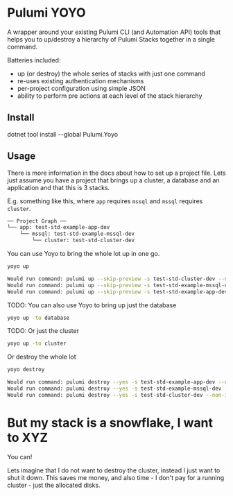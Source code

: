 ﻿# Pulumi YOYO

A wrapper around your existing Pulumi CLI (and Automation API) tools that helps you to up/destroy a hierarchy of
Pulumi Stacks together in a single command.

Batteries included:
- up (or destroy) the whole series of stacks with just one command
- re-uses existing authentication mechanisms
- per-project configuration using simple JSON
- ability to perform pre actions at each level of the stack hierarchy 

## Install

dotnet tool install --global Pulumi.Yoyo

## Usage

There is more information in the docs about how to set up a project file.  Lets just assume you have a project that brings 
up a cluster, a database and an application and that this is 3 stacks. 

E.g. something like this, where ``app`` requires ``mssql`` and ``mssql`` requires ``cluster``. 
```markdown
── Project Graph ──
└── app: test-std-example-app-dev
    └── mssql: test-std-example-mssql-dev
        └── cluster: test-std-cluster-dev
```

You can use Yoyo to bring the whole lot up in one go.

```bash
yoyo up

Would run command: pulumi up --skip-preview -s test-std-cluster-dev --non-interactive
Would run command: pulumi up --skip-preview -s test-std-example-mssql-dev --non-interactive
Would run command: pulumi up --skip-preview -s test-std-example-app-dev --non-interactive
```

TODO: You can also use Yoyo to bring up just the database

```bash
yoyo up -to database
```

TODO: Or just the cluster

```bash
yoyo up -to cluster
```

Or destroy the whole lot

```bash
yoyo destroy

Would run command: pulumi destroy --yes -s test-std-example-app-dev --non-interactive
Would run command: pulumi destroy --yes -s test-std-example-mssql-dev --non-interactive
Would run command: pulumi destroy --yes -s test-std-cluster-dev --non-interactive
```

# But my stack is a snowflake, I want to XYZ

You can!

Lets imagine that I do not want to destroy the cluster, instead I just want to shut it down.  This saves me money, and also time - I don't pay for a running cluster - just the allocated disks.



